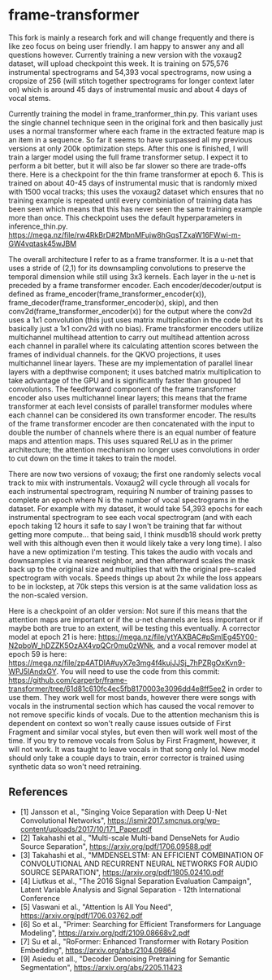 # frame-transformer

This fork is mainly a research fork and will change frequently and there is like zeo focus on being user friendly. I am happy to answer any and all questions however. Currently training a new version with the voxaug2 dataset, will upload checkpoint this week. It is training on 575,576 instrumental spectrograms and 54,393 vocal spectrograms, now using a cropsize of 256 (will stitch together spectrograms for longer context later on) which is around 45 days of instrumental music and about 4 days of vocal stems.

Currently training the model in frame_tranformer_thin.py. This variant uses the single channel technique seen in the original fork and then basically just uses a normal transformer where each frame in the extracted feature map is an item in a sequence. So far it seems to have surpassed all my previous versions at only 200k optimization steps. After this one is finished, I will train a larger model using the full frame transformer setup. I expect it to perform a bit better, but it will also be far slower so there are trade-offs there. Here is a checkpoint for the thin frame transformer at epoch 6. This is trained on about 40-45 days of instrumental music that is randomly mixed with 1500 vocal tracks; this uses the voxaug2 dataset which ensures that no training example is repeated until every combiniation of training data has been seen which means that this has never seen the same training example more than once. This checkpoint uses the default hyperparameters in inference_thin.py. https://mega.nz/file/rw4RkBrD#2MbnMFujw8hGqsTZxaW16FWwi-m-GW4vqtask45wJBM

The overall architecture I refer to as a frame transformer. It is a u-net that uses a stride of (2,1) for its downsampling convolutions to preserve the temporal dimension while still using 3x3 kernels. Each layer in the u-net is preceded by a frame transformer encoder. Each encoder/decoder/output is defined as frame_encoder(frame_transformer_encoder(x)), frame_decoder(frame_transformer_encoder(x), skip), and then conv2d(frame_transformer_encoder(x)) for the output where the conv2d uses a 1x1 convolution (this just uses matrix multiplication in the code but its basically just a 1x1 conv2d with no bias). Frame transformer encoders utilize multichannel multihead attention to carry out multihead attention across each channel in parallel where its calculating attention scores between the frames of individual channels. for the QKVO projections, it uses multichannel linear layers. These are my implementation of parallel linear layers with a depthwise component; it uses batched matrix multiplication to take advantage of the GPU and is significantly faster than grouped 1d convolutions. The feedforward component of the frame transformer encoder also uses multichannel linear layers; this means that the frame transformer at each level consists of parallel transformer modules where each channel can be considered its own transformer encoder. The results of the frame transformer encoder are then concatenated with the input to double the number of channels where there is an equal number of feature maps and attention maps. This uses squared ReLU as in the primer architecture; the attention mechanism no longer uses convolutions in order to cut down on the time it takes to train the model. 

There are now two versions of voxaug; the first one randomly selects vocal track to mix with instrumentals. Voxaug2 will cycle through all vocals for each instrumental spectrogram, requiring N number of training passes to complete an epoch where N is the number of vocal spectrograms in the dataset. For example with my dataset, it would take 54,393 epochs for each instrumental spectrogram to see each vocal spectrogram (and with each epoch taking 12 hours it safe to say I won't be training that far without getting more compute... that being said, I think musdb18 should work pretty well with this although even then it would likely take a very long time). I also have a new optimization I'm testing. This takes the audio with vocals and downsamples it via nearest neighbor, and then afterward scales the mask back up to the original size and multiplies that with the original pre-scaled spectrogram with vocals. Speeds things up about 2x while the loss appears to be in lockstep, at 70k steps this version is at the same validation loss as the non-scaled version.

Here is a checkpoint of an older version:
Not sure if this means that the attention maps are important or if the u-net channels are less important or if maybe both are true to an extent, will be testing this eventually. A corrector model at epoch 21 is here: https://mega.nz/file/ytYAXBAC#pSmIEg45Y00-N2pboW_hDZZK5OzAX4vpQCr0mu0zWNk, and a vocal remover model at epoch 59 is here: https://mega.nz/file/zp4ATDIA#uyX7e3mg4f4kujJJSj_7hPZRgOxKvn9-WPJ5lAndxGY. You will need to use the code from this commit: https://github.com/carperbr/frame-transformer/tree/61d81c610fc4ec5fb8170003e3096dd4e8ff5ee2 in order to use them. They work well for most bands, however there were songs with vocals in the instrumental section which has caused the vocal remover to not remove specific kinds of vocals. Due to the attention mechanism this is dependent on context so won't really cause issues outside of First Fragment and similar vocal styles, but even then will work well most of the time. If you try to remove vocals from Solus by First Fragment, however, it will not work. It was taught to leave vocals in that song only lol. New model should only take a couple days to train, error corrector is trained using synthetic data so won't need retraining.

## References
- [1] Jansson et al., "Singing Voice Separation with Deep U-Net Convolutional Networks", https://ismir2017.smcnus.org/wp-content/uploads/2017/10/171_Paper.pdf
- [2] Takahashi et al., "Multi-scale Multi-band DenseNets for Audio Source Separation", https://arxiv.org/pdf/1706.09588.pdf
- [3] Takahashi et al., "MMDENSELSTM: AN EFFICIENT COMBINATION OF CONVOLUTIONAL AND RECURRENT NEURAL NETWORKS FOR AUDIO SOURCE SEPARATION", https://arxiv.org/pdf/1805.02410.pdf
- [4] Liutkus et al., "The 2016 Signal Separation Evaluation Campaign", Latent Variable Analysis and Signal Separation - 12th International Conference
- [5] Vaswani et al., "Attention Is All You Need", https://arxiv.org/pdf/1706.03762.pdf
- [6] So et al., "Primer: Searching for Efficient Transformers for Language Modeling", https://arxiv.org/pdf/2109.08668v2.pdf
- [7] Su et al., "RoFormer: Enhanced Transformer with Rotary Position Embedding", https://arxiv.org/abs/2104.09864
- [9] Asiedu et all., "Decoder Denoising Pretraining for Semantic Segmentation", https://arxiv.org/abs/2205.11423
